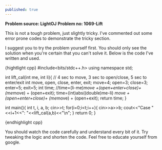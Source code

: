 ```yaml
---
published: true
---
```

**Problem source: LightOJ**
**Problem no: 1069-Lift**

This is not a tough problem, just slightly tricky. I've commented out some error prone codes to demonstrate the tricky section.

I suggest you to try the problem yourself first. You should only see the solution when you're certain that you can't solve it. Below is the code I've written and used.

{hightlight cpp}
#include<bits/stdc++.h>
using namespace std;

int lift_cal(int me, int li){
  // 4 sec to move, 3 sec to open/close, 5 sec to enter/exit
  int move, open, close, enter, exit;
  move=4; open=3; close=3; enter=5; exit=5;
  int time;
  //time=(li-me)*move +(open+enter+close)+ (me*move) + (open+exit);
  time=(int)abs((double)me-li) *move +(open+enter+close)+ (me*move) + (open+exit);
  return time;
}

int main(){
  int t, i, a, b;
  cin>>t;
  for(i=0;i<t;i++){
    cin>>a>>b;
    cout<<"Case "<<i+1<<": "<<lift_cal(a,b)<<"\n";
  }
  return 0;
}

{endhighlight cpp}

You should watch the code carefully and understand every bit of it. Try tweaking the logic and shorten the code. Feel free to educate yourself from google.
